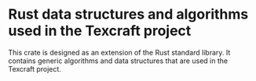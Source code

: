 # Rust data structures and algorithms used in the Texcraft project

This crate is designed as an extension of the Rust standard library.
It contains generic algorithms and data structures that are used in the Texcraft project.


